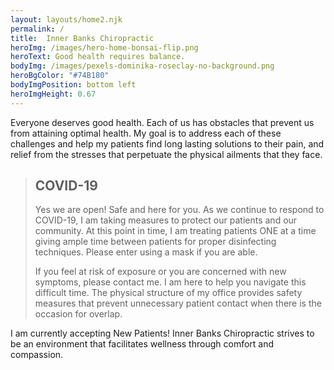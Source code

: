 ```yaml
---
layout: layouts/home2.njk
permalink: /
title:  Inner Banks Chiropractic
heroImg: /images/hero-home-bonsai-flip.png
heroText: Good health requires balance.
bodyImg: /images/pexels-dominika-roseclay-no-background.png
heroBgColor: "#74B180"
bodyImgPosition: bottom left
heroImgHeight: 0.67
---
```

Everyone deserves good health. Each of us has obstacles that prevent us from attaining optimal health. My goal is to address each of these challenges and help my patients find long lasting solutions to their pain, and relief from the stresses that perpetuate the physical ailments that they face. 


> ## COVID-19
> Yes we are open! Safe and here for you. As we continue to respond to COVID-19, I am taking measures to protect our patients and our community. At this point in time, I am treating patients ONE at a time giving ample time between patients for proper disinfecting techniques. Please enter using a mask if you are able.
> 
> If you feel at risk of exposure or you are concerned with new symptoms, please contact me. I am here to help you navigate this difficult time. The physical structure of my office provides safety measures that prevent unnecessary patient contact when there is the occasion for overlap.

I am currently accepting New Patients! Inner Banks Chiropractic strives to be an environment that facilitates wellness through comfort and compassion.

